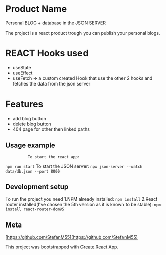 # Product Name
Personal BLOG + database in the JSON SERVER

  The project is a react product trough you can publish your personal blogs.

# REACT Hooks used
- useState
- useEffect
- useFetch -> a custom created Hook that use the other 2 hooks and fetches the data from the json server

# Features
- add blog button
- delete blog button
- 404 page for other then linked paths


## Usage example

              To start the react app:
``
npm run start
``
              To start the JSON server:
``
npx json-server --watch data/db.json --port 8000
``

## Development setup

To run the project you need 
1.NPM already installed:
``
npm install
``
2.React router installed(I've chosen the 5th version as it is known to be stable):
``
npm install react-router-dom@5
``



## Meta

[https://github.com/StefanM55](https://github.com/StefanM55)

This project was bootstrapped with [Create React App](https://github.com/facebook/create-react-app).